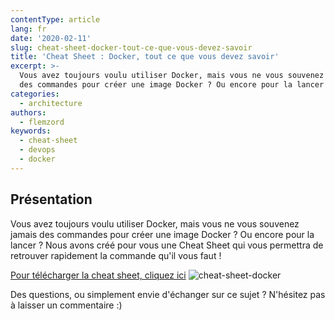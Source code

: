 ```yaml
---
contentType: article
lang: fr
date: '2020-02-11'
slug: cheat-sheet-docker-tout-ce-que-vous-devez-savoir
title: 'Cheat Sheet : Docker, tout ce que vous devez savoir'
excerpt: >-
  Vous avez toujours voulu utiliser Docker, mais vous ne vous souvenez jamais
  des commandes pour créer une image Docker ? Ou encore pour la lancer ?
categories:
  - architecture
authors:
  - flemzord
keywords:
  - cheat-sheet
  - devops
  - docker
---
```


## Présentation

Vous avez toujours voulu utiliser Docker, mais vous ne vous souvenez jamais des commandes pour créer une image Docker ? Ou encore pour la lancer ?
Nous avons créé pour vous une Cheat Sheet qui vous permettra de retrouver rapidement la commande qu'il vous faut !


[Pour télécharger la cheat sheet, cliquez ici](http://bit.ly/cheat-sheet-Docker)
![cheat-sheet-docker]({BASE_URL}/imgs/articles/2020-02-11-cheat-sheet-docker/button.png)

Des questions, ou simplement envie d'échanger sur ce sujet ? N'hésitez pas à laisser un commentaire :)
